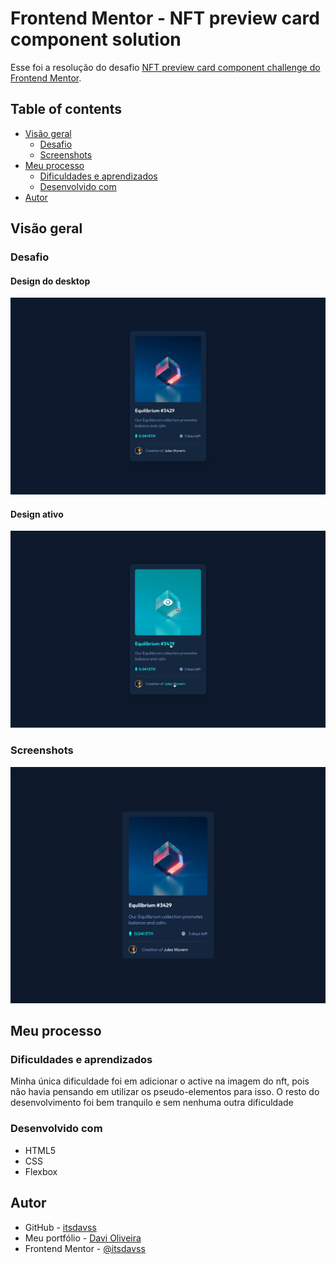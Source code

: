 # Frontend Mentor - NFT preview card component solution

Esse foi a resolução do desafio [NFT preview card component challenge do Frontend Mentor](https://www.frontendmentor.io/challenges/nft-preview-card-component-SbdUL_w0U).

## Table of contents

- [Visão geral](#visão-geral)
  - [Desafio](#desafio)
  - [Screenshots](#screenshots)
- [Meu processo](#meu-processo)
  - [Dificuldades e aprendizados](#dificuldades-e-aprendizados)
  - [Desenvolvido com](#desenvolvido-com)
- [Autor](#autor)

## Visão geral

### Desafio

#### Design do desktop
![](design/desktop-design.jpg)

#### Design ativo
![](design/active-states.jpg)

### Screenshots

![](screenshots/design_desktop.png)

## Meu processo

### Dificuldades e aprendizados

Minha única dificuldade foi em adicionar o active na imagem do nft, pois não havia pensando em utilizar os pseudo-elementos para isso. O resto do desenvolvimento foi bem tranquilo e sem nenhuma outra dificuldade

### Desenvolvido com

- HTML5 
- CSS
- Flexbox

## Autor

- GitHub - [itsdavss](https://github.com/itsdavss)
- Meu portfólio - [Davi Oliveira](https://itsdavss.github.io/portfolio/)
- Frontend Mentor - [@itsdavss](https://www.frontendmentor.io/profile/itsdavss)
